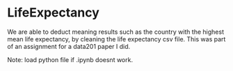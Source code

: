 # LifeExpectancy
We are able to deduct meaning results such as the country with the highest mean life expectancy, by cleaning the life expectancy csv file. 
This was part of an assignment for a data201 paper I did. 

Note: load python file if .ipynb doesnt work.
